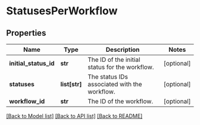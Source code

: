# StatusesPerWorkflow

## Properties
Name | Type | Description | Notes
------------ | ------------- | ------------- | -------------
**initial_status_id** | **str** | The ID of the initial status for the workflow. | [optional] 
**statuses** | **list[str]** | The status IDs associated with the workflow. | [optional] 
**workflow_id** | **str** | The ID of the workflow. | [optional] 

[[Back to Model list]](../README.md#documentation-for-models) [[Back to API list]](../README.md#documentation-for-api-endpoints) [[Back to README]](../README.md)

